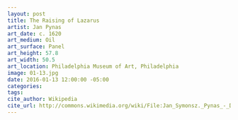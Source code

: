 ```yaml
---
layout: post
title: The Raising of Lazarus
artist: Jan Pynas
art_date: c. 1620
art_medium: Oil
art_surface: Panel
art_height: 57.8
art_width: 50.5
art_location: Philadelphia Museum of Art, Philadelphia
image: 01-13.jpg
date: 2016-01-13 12:00:00 -05:00
categories:
tags:
cite_author: Wikipedia
cite_url: http://commons.wikimedia.org/wiki/File:Jan_Symonsz._Pynas_-_De_opwekking_van_Lazarus.jpg
---
```

